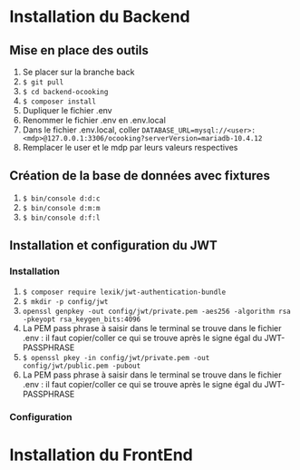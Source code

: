 # Installation du Backend

## Mise en place des outils
1. Se placer sur la branche back
2. ``` $ git pull ```
3. ``` $ cd backend-ocooking ```
4. ``` $ composer install ```
5. Dupliquer le fichier .env
6. Renommer le fichier .env en .env.local
7. Dans le fichier .env.local, coller ``` DATABASE_URL=mysql://<user>:<mdp>@127.0.0.1:3306/ocooking?serverVersion=mariadb-10.4.12 ```
8. Remplacer le user et le mdp par leurs valeurs respectives

## Création de la base de données avec fixtures
1. ``` $ bin/console d:d:c ```
2. ``` $ bin/console d:m:m ```
3. ``` $ bin/console d:f:l ```

## Installation et configuration du JWT

### Installation
1. ``` $ composer require lexik/jwt-authentication-bundle ```
2. ``` $ mkdir -p config/jwt ```
3. ``` openssl genpkey -out config/jwt/private.pem -aes256 -algorithm rsa -pkeyopt rsa_keygen_bits:4096 ```
4. La PEM pass phrase à saisir dans le terminal se trouve dans le fichier .env : il faut copier/coller ce qui se trouve après le signe égal du JWT-PASSPHRASE
5. ``` $ openssl pkey -in config/jwt/private.pem -out config/jwt/public.pem -pubout ```
6. La PEM pass phrase à saisir dans le terminal se trouve dans le fichier .env : il faut copier/coller ce qui se trouve après le signe égal du JWT-PASSPHRASE

### Configuration



# Installation du FrontEnd
